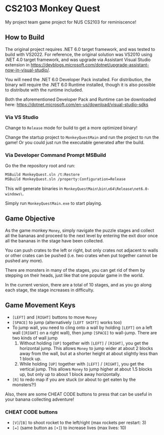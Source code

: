 # CS2103 Monkey Quest

My project team game project for NUS CS2103 for reminiscence!

## How to Build

The original project requires .NET 6.0 target framework, and was tested to build
with VS2022. For reference, the original solution was VS2010 using .NET 4.0
target framework, and was upgrade via Assistant Visual Studio extension in
<https://devblogs.microsoft.com/dotnet/upgrade-assistant-now-in-visual-studio/>.

You will need the .NET 6.0 Developer Pack installed. For distribution, the
binary will require the .NET 6.0 Runtime installed, though it is also possible
to distribute with the runtime included.

Both the aforementioned Developer Pack and Runtime can be downloaded here:
<https://dotnet.microsoft.com/en-us/download/visual-studio-sdks>

### Via VS Studio

Change to `Release` mode for build to get a more optimized binary!

Change the startup project to `MonkeyQuestMain` and run the project to run the
game! Or you could just run the executable generated after the build.

### Via Developer Command Prompt MSBuild

Go the the repository root and run:

```bash
MSBuild MonkeyQuest.sln /t:Restore
MSBuild MonkeyQuest.sln /property:Configuration=Release
```

This will generate binaries in `MonkeyQuestMain\bin\x64\Release\net6.0-windows\`.

Simply run `MonkeyQuestMain.exe` to start playing.

## Game Objective

As the game monkey `Money`, simply navigate the puzzle stages and collect all
the bananas and proceed to the next level by entering the exit door once all the
bananas in the stage have been collected.

You can push crates to the left or right, but only crates not adjacent to walls
or other crates can be pushed (i.e. two crates when put together cannot be
pushed any more).

There are monsters in many of the stages, you can get rid of them by stepping
on their heads, just like that one popular game in the world.

In the current version, there are a total of 10 stages, and as you go along each
stage, the stage increases in difficulty.

## Game Movement Keys

- `[LEFT]` and `[RIGHT]` buttons to move `Money`
- `[SPACE]` to jump (alternatively `[LEFT SHIFT]` works too)
- To jump wall, you need to cling onto a wall by holding `[LEFT]` on a left wall
  (`[RIGHT]` on a right wall), then jump `[SPACE]` to wall-jump. There are two
  kinds of wall jump
  1. Without holding `[UP]` together with `[LEFT]` / `[RIGHT]`, you get the
     horizontal jump. This allows `Money` to jump wider at about 2 blocks away
     from the wall, but at a shorter height at about slightly less than 1 block
     up.
  2. While holding `[UP]` together with `[LEFT]` / `[RIGHT]`, you get the
     vertical jump. This allows `Money` to jump higher at about 1.5 blocks up,
     but only up to about 1 block away horizontally.
- `[R]` to redo map if you are stuck (or about to get eaten by the monsters?!)

Also, there are some CHEAT CODE buttons to press that can be useful in your
banana collecting adventure!

### CHEAT CODE buttons

- `[V]`/`[B]` to shoot rocket to the left/right (max rockets per restart: 3)
- `[=]` (same button as `[+]`) to increase lives (max lives: 10)
